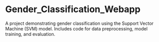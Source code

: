 # Gender_Classification_Webapp
A project demonstrating gender classification using the Support Vector Machine (SVM) model. Includes code for data preprocessing, model training, and evaluation.
